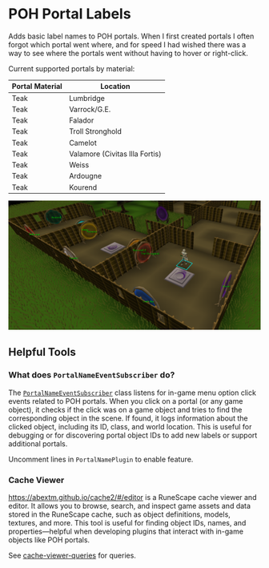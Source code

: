 # POH Portal Labels
Adds basic label names to POH portals. When I first created portals I often forgot which portal went where, and for speed I had wished there was a way to see where the portals went without having to hover or right-click. 

Current supported portals by material:

| Portal Material | Location                       |
|-----------------|--------------------------------|
| Teak            | Lumbridge                      |
| Teak            | Varrock/G.E.                   |
| Teak            | Falador                        |
| Teak            | Troll Stronghold               |
| Teak            | Camelot                        |
| Teak            | Valamore (Civitas Illa Fortis) |
| Teak            | Weiss                          |
| Teak            | Ardougne                       |
| Teak            | Kourend                        |



![example_poh_labels.png](assets/example_poh_labels.png)

## Helpful Tools

### What does `PortalNameEventSubscriber` do?

The [`PortalNameEventSubscriber`](src/main/java/com/portalname/PortalNameEventSubscriber.java) class listens for in-game menu option click events related to POH portals. When you click on a portal (or any game object), it checks if the click was on a game object and tries to find the corresponding object in the scene. If found, it logs information about the clicked object, including its ID, class, and world location. This is useful for debugging or for discovering portal object IDs to add new labels or support additional portals.

Uncomment lines in `PortalNamePlugin` to enable feature.

### Cache Viewer

https://abextm.github.io/cache2/#/editor is a RuneScape cache viewer and editor. It allows you to browse, search, and inspect game assets and data stored in the RuneScape cache, such as object definitions, models, textures, and more. This tool is useful for finding object IDs, names, and properties—helpful when developing plugins that interact with in-game objects like POH portals.


See [cache-viewer-queries](cache-viewer-queries) for queries.
